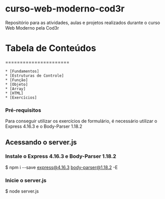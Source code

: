 # curso-web-moderno-cod3r
 Repositório para as atividades, aulas e projetos realizados durante o curso Web Moderno pela Cod3r

# Tabela de Conteúdos
======================

<!-- ts -->
    * [Fundamentos]
    * [Estruturas de Controle]
    * [Função]
    * [Objeto]
    * [Array]
    * [HTML]
    * [Exercícios]
<!-- te -->


### Pré-requisitos

Para conseguir utilizar os exercícios de formulário, é necessário utilizar o Express 4.16.3 e o Body-Parser 1.18.2


## Acessando o server.js

### Instale o Express 4.16.3 e Body-Parser 1.18.2
$ npm i --save express@4.16.3 body-parser@1.18.2 -E


### Inicie o server.js
$ node server.js